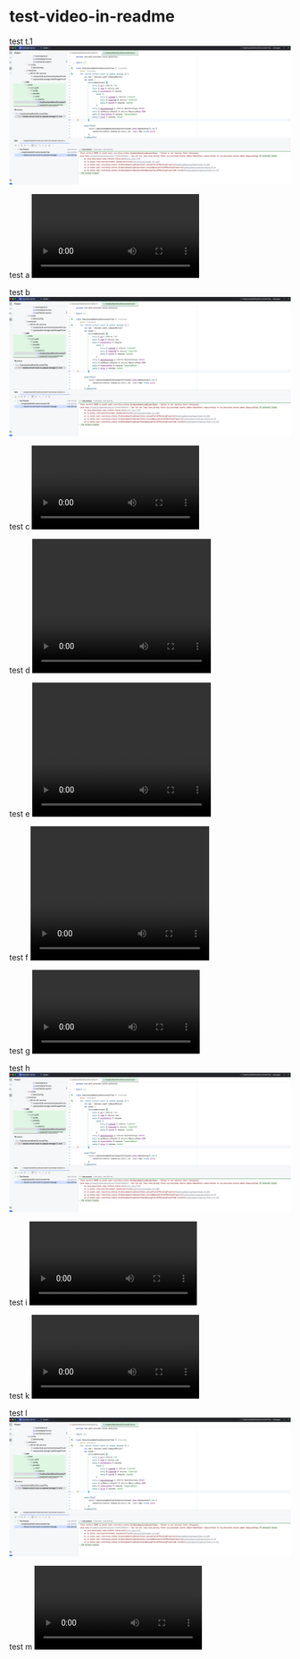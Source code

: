 # test-video-in-readme

test t.1
[![Watch the video t1](/docs/media/screenshot.png)](/docs/media/sandbox-password.mov)

test a
![text a](/docs/media/sandbox-password.mov)

test b
![text b](/docs/media/screenshot.png)

test c
![text c](/docs/media/sandbox-password.mp4)

test d
<video width="320" height="240" controls>
  <source src="/docs/media/sandbox-password.mp4" type="video/mp4">
</video>

test e
<video width="320" height="240" controls>
  <source src="/docs/media/sandbox-password.mov" type="video/mp4">
</video>

test f
<video width="320" height="240" controls>
  <source src="./docs/media/sandbox-password.mp4" type="video/mp4">
</video>

test g
![text g](docs/media/sandbox-password.mov)

test h
![text h](docs/media/screenshot.png)

test i
![text i](docs/media/sandbox-password.mp4)

test k
![text k](./docs/media/sandbox-password.mov)

test l
![text l](./docs/media/screenshot.png)

test m
![text m](./docs/media/sandbox-password.mp4)
